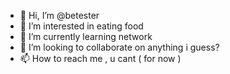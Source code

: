 - 👋 Hi, I’m @betester
- 👀 I’m interested in eating food
- 🌱 I’m currently learning network
- 💞️ I’m looking to collaborate on anything i guess?
- 📫 How to reach me , u cant ( for now )

<!---
betester/betester is a ✨ special ✨ repository because its `README.md` (this file) appears on your GitHub profile.
You can click the Preview link to take a look at your changes.
--->
